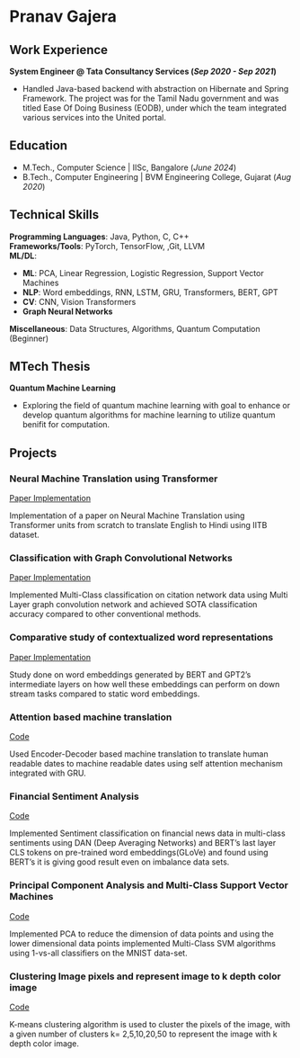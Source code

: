 # Pranav Gajera

## Work Experience
**System Engineer @ Tata Consultancy Services (_Sep 2020 - Sep 2021_)**
- Handled Java-based backend with abstraction on Hibernate and Spring Framework. The project was for the Tamil
Nadu government and was titled Ease Of Doing Business (EODB), under which the team integrated various services
into the United portal.

## Education
- M.Tech., Computer Science | IISc, Bangalore (_June 2024_) 			        		
- B.Tech., Computer Engineering | BVM Engineering College, Gujarat (_Aug 2020_)

## Technical Skills

**Programming Languages**: Java, Python, C, C++ \
**Frameworks/Tools**: PyTorch, TensorFlow, ,Git, LLVM \
**ML/DL**:
- **ML**: PCA, Linear Regression, Logistic Regression, Support Vector Machines
- **NLP**: Word embeddings, RNN, LSTM, GRU, Transformers, BERT, GPT
- **CV**: CNN, Vision Transformers
- **Graph Neural Networks** 
  
**Miscellaneous**: Data Structures, Algorithms, Quantum Computation (Beginner)

## MTech Thesis
**Quantum Machine Learning**
- Exploring the field of quantum machine learning with goal to enhance or develop quantum algorithms for
machine learning to utilize quantum benifit for computation.

## Projects

### Neural Machine Translation using Transformer
[Paper Implementation](https://arxiv.org/abs/1706.03762)

Implementation of a paper on Neural Machine Translation using Transformer units from scratch to translate English to
Hindi using IITB dataset.

### Classification with Graph Convolutional Networks
[Paper Implementation](https://arxiv.org/abs/1609.02907)

Implemented Multi-Class classification on citation network data using Multi Layer graph convolution network and
achieved SOTA classification accuracy compared to other conventional methods.

### Comparative study of contextualized word representations
[Paper Implementation](https://arxiv.org/abs/1909.00512)

Study done on word embeddings generated by BERT and GPT2’s intermediate layers on how well these embeddings
can perform on down stream tasks compared to static word embeddings.

### Attention based machine translation
[Code](https://github.com/prnv28/Machine-Translation)

Used Encoder-Decoder based machine translation to translate human readable dates to machine readable dates using
self attention mechanism integrated with GRU.

### Financial Sentiment Analysis
[Code](https://github.com/prnv28/Sentiment-Analysis)

Implemented Sentiment classification on financial news data in multi-class sentiments using DAN (Deep Averaging
Networks) and BERT’s last layer CLS tokens on pre-trained word embeddings(GLoVe) and found using BERT’s it is
giving good result even on imbalance data sets.

### Principal Component Analysis and Multi-Class Support Vector Machines
[Code](https://github.com/prnv28/PCA-and-Multi-Class-Support-Vector-Machines)

Implemented PCA to reduce the dimension of data points and using the lower dimensional data points implemented
Multi-Class SVM algorithms using 1-vs-all classifiers on the MNIST data-set.

### Clustering Image pixels and represent image to k depth color image
[Code](https://github.com/prnv28/k-means-clustering)

K-means clustering algorithm is used to cluster the pixels of the image, with a given number of clusters k= 2,5,10,20,50
to represent the image with k depth color image.
